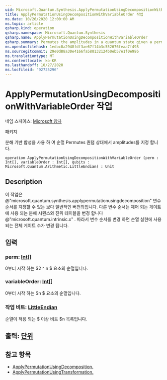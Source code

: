 ```yaml
---
uid: Microsoft.Quantum.Synthesis.ApplyPermutationUsingDecompositionWithVariableOrder
title: ApplyPermutationUsingDecompositionWithVariableOrder 작업
ms.date: 10/26/2020 12:00:00 AM
ms.topic: article
qsharp.kind: operation
qsharp.namespace: Microsoft.Quantum.Synthesis
qsharp.name: ApplyPermutationUsingDecompositionWithVariableOrder
qsharp.summary: Permutes the amplitudes in a quantum state given a permutation using decomposition-based synthesis.
ms.openlocfilehash: 1edbc0a2948fdf3ae67f14b3c552676feaa7f498
ms.sourcegitcommit: 29e0d88a30e4166fa580132124b0eb57e1f0e986
ms.translationtype: MT
ms.contentlocale: ko-KR
ms.lasthandoff: 10/27/2020
ms.locfileid: "92725296"
---
```

# <a name="applypermutationusingdecompositionwithvariableorder-operation"></a>ApplyPermutationUsingDecompositionWithVariableOrder 작업

네임 스페이스: [Microsoft 양자](xref:Microsoft.Quantum.Synthesis)

패키지 [](https://nuget.org/packages/)


분해 기반 합성을 사용 하 여 순열 Permutes 퀀텀 상태에서 amplitudes를 지정 합니다.

```qsharp
operation ApplyPermutationUsingDecompositionWithVariableOrder (perm : Int[], variableOrder : Int[], qubits : Microsoft.Quantum.Arithmetic.LittleEndian) : Unit
```


## <a name="description"></a>Description

이 작업은 @"microsoft.quantum.synthesis.applypermutationusingdecomposition" 변수 순서를 지정할 수 있는 보다 일반적인 버전의입니다. 다른 변수 순서는 제어 되는 게이트에 사용 되는 분해 시퀀스와 진위 테이블을 변경 합니다 @"microsoft.quantum.intrinsic.x" .  따라서 변수 순서를 변경 하면 순열 실현에 사용 되는 전체 게이트 수가 변경 됩니다.

## <a name="input"></a>입력

### <a name="perm--int"></a>perm: [Int](xref:microsoft.quantum.lang-ref.int)[]

0부터 시작 하는 $2 ^ n $ 요소의 순열입니다.


### <a name="variableorder--int"></a>variableOrder: [Int](xref:microsoft.quantum.lang-ref.int)[]

0부터 시작 하는 $n $ 요소의 순열입니다.


### <a name="qubits--littleendian"></a>작업 비트: [LittleEndian](xref:Microsoft.Quantum.Arithmetic.LittleEndian)

순열이 적용 되는 $ 이상 비트 $n 목록입니다.



## <a name="output--unit"></a>출력: [단위](xref:microsoft.quantum.lang-ref.unit)



## <a name="see-also"></a>참고 항목

- [ApplyPermutationUsingDecomposition.](xref:Microsoft.Quantum.Synthesis.ApplyPermutationUsingDecomposition)
- [ApplyPermutationUsingTransformation.](xref:Microsoft.Quantum.Synthesis.ApplyPermutationUsingTransformation)